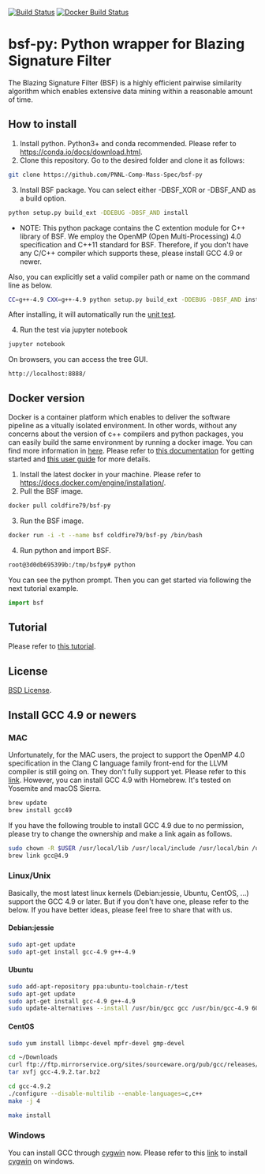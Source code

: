 [![Build Status](https://travis-ci.org/PNNL-Comp-Mass-Spec/bsf-py.svg?branch=master)](https://travis-ci.org/PNNL-Comp-Mass-Spec/bsf-py)
[![Docker Build Status](https://img.shields.io/docker/build/coldfire79/bsf-py.svg)](https://hub.docker.com/r/coldfire79/bsf-py/)

# bsf-py: Python wrapper for Blazing Signature Filter
The Blazing Signature Filter (BSF) is a highly efficient pairwise similarity algorithm which enables extensive data mining within a reasonable amount of time.


## How to install
1. Install python. Python3+ and conda recommended. 
Please refer to https://conda.io/docs/download.html.
2. Clone this repository.
Go to the desired folder and clone it as follows:
```bash
git clone https://github.com/PNNL-Comp-Mass-Spec/bsf-py
```
3. Install BSF package. You can select either -DBSF_XOR or -DBSF_AND as a build option.
  ```bash
  python setup.py build_ext -DDEBUG -DBSF_AND install
  ```
  * NOTE: This python package contains the C extention module for C++ library of BSF. We employ the OpenMP (Open Multi-Processing) 4.0 specification and C++11 standard for BSF. Therefore, if you don't have any C/C++ compiler which supports these, please install GCC 4.9 or newer. 

  Also, you can explicitly set a valid compiler path or name on the command line as below.
  ```bash
  CC=g++-4.9 CXX=g++-4.9 python setup.py build_ext -DDEBUG -DBSF_AND install
  ```
  After installing, it will automatically run the [unit test](tutorial/test_bsf.py). 

4. Run the test via jupyter notebook
```bash
jupyter notebook
```
On browsers, you can access the tree GUI. 
```url
http://localhost:8888/
```

## Docker version
Docker is a container platform which enables to deliver the software pipeline as a vitually isolated environment. In other words, without any concerns about the version of c++ compilers and python packages, you can easily build the same environment by running a docker image. You can find more information in [here](https://www.docker.com/what-docker).
Please refer to [this documentation](https://docs.docker.com/get-started/) for getting started and [this user guide](https://docs.docker.com/engine/userguide/) for more details.
1. Install the latest docker in your machine.
Please refer to https://docs.docker.com/engine/installation/.
2. Pull the BSF image.
```bash
docker pull coldfire79/bsf-py
```
3. Run the BSF image.
```bash
docker run -i -t --name bsf coldfire79/bsf-py /bin/bash
```
4. Run python and import BSF.
```bash
root@3d0db695399b:/tmp/bsfpy# python
```
You can see the python prompt. Then you can get started via following the next tutorial example.
```python
import bsf
```
## Tutorial
Please refer to [this tutorial](tutorial/tutorial.ipynb).

## License
[BSD License](LICENSE.txt).

## Install GCC 4.9 or newers
### MAC
Unfortunately, for the MAC users, the project to support the OpenMP 4.0 specification in the Clang C language family front-end for the LLVM compiler is still going on. They don't fully support yet. Please refer to this [link](https://clang-omp.github.io/). However, you can install GCC 4.9 with Homebrew. It's tested on Yosemite and macOS Sierra.
```bash
brew update
brew install gcc49
```
If you have the following trouble to install GCC 4.9 due to no permission, please try to change the ownership and make a link again as follows. 
```bash
sudo chown -R $USER /usr/local/lib /usr/local/include /usr/local/bin /usr/local/Cellar /usr/local/share/
brew link gcc@4.9
```
### Linux/Unix
Basically, the most latest linux kernels (Debian:jessie, Ubuntu, CentOS, ...) support the GCC 4.9 or later. But if you don't have one, please refer to the below. If you have better ideas, please feel free to share that with us.
#### Debian:jessie
```bash
sudo apt-get update
sudo apt-get install gcc-4.9 g++-4.9
```
#### Ubuntu
```bash
sudo add-apt-repository ppa:ubuntu-toolchain-r/test
sudo apt-get update
sudo apt-get install gcc-4.9 g++-4.9
sudo update-alternatives --install /usr/bin/gcc gcc /usr/bin/gcc-4.9 60 --slave /usr/bin/g++ g++ /usr/bin/g++-4.9
```
#### CentOS
```bash
sudo yum install libmpc-devel mpfr-devel gmp-devel

cd ~/Downloads
curl ftp://ftp.mirrorservice.org/sites/sourceware.org/pub/gcc/releases/gcc-4.9.2/gcc-4.9.2.tar.bz2 -O
tar xvfj gcc-4.9.2.tar.bz2

cd gcc-4.9.2
./configure --disable-multilib --enable-languages=c,c++
make -j 4

make install
```
### Windows
You can install GCC through [cygwin](https://cygwin.com/) now. Please refer to this [link](http://preshing.com/20141108/how-to-install-the-latest-gcc-on-windows/) to install [cygwin](https://cygwin.com/install.html) on windows.

